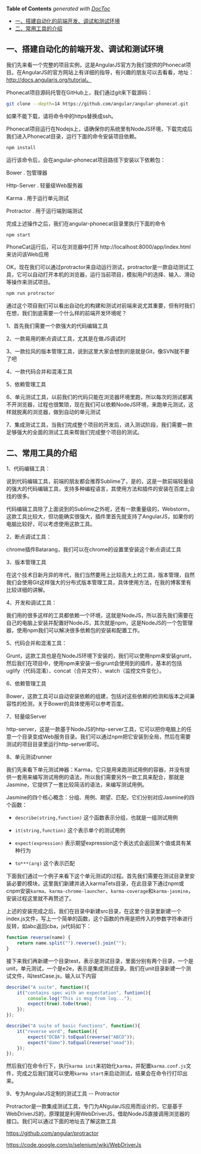 <!-- START doctoc generated TOC please keep comment here to allow auto update -->
<!-- DON'T EDIT THIS SECTION, INSTEAD RE-RUN doctoc TO UPDATE -->
**Table of Contents**  *generated with [DocToc](https://github.com/thlorenz/doctoc)*

- [一、搭建自动化的前端开发、调试和测试环境](#%E4%B8%80%E6%90%AD%E5%BB%BA%E8%87%AA%E5%8A%A8%E5%8C%96%E7%9A%84%E5%89%8D%E7%AB%AF%E5%BC%80%E5%8F%91%E8%B0%83%E8%AF%95%E5%92%8C%E6%B5%8B%E8%AF%95%E7%8E%AF%E5%A2%83)
- [二、常用工具的介绍](#%E4%BA%8C%E5%B8%B8%E7%94%A8%E5%B7%A5%E5%85%B7%E7%9A%84%E4%BB%8B%E7%BB%8D)

<!-- END doctoc generated TOC please keep comment here to allow auto update -->

## 一、搭建自动化的前端开发、调试和测试环境

我们先来看一个完整的项目实例，这是AngularJS官方为我们提供的Phonecat项目。在AngularJS的官方网站上有详细的指导，有兴趣的朋友可以去看看，地址：http://docs.angularjs.org/tutorial。

Phonecat项目源码托管在GitHub上，我们通过git来下载源码：

```bash
git clone --depth=14 https://github.com/angular/angular-phonecat.git
```

如果不能下载，请将命令中的https替换成ssh。

Phonecat项目运行在Nodejs上，请确保你的系统里有NodeJS环境，下载完成后我们进入Phonecat目录，运行下面的命令安装项目依赖。

```bash
npm install
```

运行该命令后，会在angular-phonecat项目路径下安装以下依赖包：

Bower . 包管理器

Http-Server . 轻量级Web服务器

Karma . 用于运行单元测试

Protractor . 用于运行端到端测试

完成上述操作之后，我们在angular-phonecat目录里执行下面的命令

```bash
npm start
```

PhoneCat运行后，可以在浏览器中打开 http://localhost:8000/app/index.html 来访问该Web应用

OK，现在我们可以通过protractor来自动运行测试，protractor是一款自动测试工具，它可以自动打开本机的浏览器，运行当前项目，模拟用户的选择、输入、滑动等操作来测试项目。

```bash
npm run protractor
```

通过这个项目我们可以看出自动化的构建和测试对前端来说尤其重要，但有时我们在想，我们到底需要一个什么样的前端开发环境呢？

1、首先我们需要一个款强大的代码编辑工具

2、一款易用的断点调试工具，尤其是在做JS调试时

3、一款拉风的版本管理工具，说到这里大家会想到的是就是Git，像SVN就不要了吧

4、一款代码合并和混淆工具

5、依赖管理工具

6、单元测试工具，以前我们的代码只能在浏览器环境里跑，所以每次的测试都离不开浏览器，过程也很繁琐，现在我们可以依赖NodeJS环境，来跑单元测试，这样就脱离的浏览器，做到自动的单元测试

7、集成测试工具，当我们完成整个项目的开发后，进入测试阶段，我们需要一款足够强大的全面的测试工具来帮我们完成整个项目的测试。

## 二、常用工具的介绍

1、代码编辑工具：

说到代码编辑工具，前端的朋友都会推荐Sublime了，是的，这是一款前端轻量级的强大的代码编辑工具，支持多种编程语言，其使用方法和插件的安装在百度上会找的很多。

代码编辑工具除了上面说到的Sublime之外呢，还有一款重量级的，Webstorm，这款工具比较大，但功能确实很强大，插件里首先就支持了AngularJS，如果你的电脑比较好，可以考虑使用这款工具。

2、断点调试工具：

chrome插件Batarang，我们可以在chrome的设置里安装这个断点调试工具

3、版本管理工具

在这个技术日新月异的年代，我们当然要用上比较高大上的工具，版本管理，自然我们会使用Git这样强大的分布式版本管理工具，具体使用方法，在我的博客里有比较详细的讲解。

4、开发和调试工具：

我们用的很多这样的工具都依赖一个环境，这就是NodeJS，所以首先我们需要在自己的电脑上安装并配置好NodeJS，其次就是npm，这是NodeJS的一个包管理器，使用npm我们可以解决很多依赖包的安装和配置工作。

5、代码合并和混淆工具：

Grunt，这款工具也是在NodeJS环境下安装的，我们可以使用npm来安装grunt，然后我们在项目中，使用npm来安装一些grunt会使用到的插件，基本的包括uglify（代码混淆）、concat（合并文件）、watch（监控文件变化）。

6、依赖管理工具

Bower，这款工具可以自动安装依赖的组建，包括对这些依赖的检测和版本之间兼容性的检测，关于Bower的具体使用可以参考百度。

7、轻量级Server

http-server，这是一款基于NodeJS的http-server工具，它可以把你电脑上的任意一个目录变成Web服务目录。我们可以通过npm把它安装到全局，然后在需要测试的项目目录里运行http-server即可。

8、单元测试runner

我们先来看下单元测试神器：Karma，它只是用来跑测试用例的容器，并没有提供一套用来编写测试用例的语法，所以我们需要另外一款工具来配合，那就是Jasmine，它提供了一套比较简洁的语法，来编写测试用例。

Jasmine的四个核心概念：分组、用例、期望、匹配，它们分别对应Jasmine的四个函数：

- `describe(string,function)` 这个函数表示分组，也就是一组测试用例

- `it(string,function)` 这个表示单个的测试用例

- `expect(expression)` 表示期望expression这个表达式会返回某个值或具有某种行为

- `to***(arg)` 这个表示匹配

下面我们通过一个例子来看下这个单元测试的过程。首先我们需要在测试目录里安装必要的模块，这里我们新建并进入karmaTets目录，在此目录下通过npm或cnpm安装`karma`、`karma-chrome-launcher`、`karma-coverage`和`karma-jasmine`，安装过程这里就不再赘述了。

上述的安装完成之后，我们在目录中新建src目录，在这里个目录里新建一个index.js文件，写上一个简单的函数，这个函数的作用是把传入的参数字符串进行反转，如abc返回cba，js代码如下：

```javascript
function reverse(name) {
    return name.split("").reverse().join("");
}
```

接下来我们再新建一个目录test，表示是测试目录，里面分别有两个目录，一个是unit，单元测试，一个是e2e，表示是集成测试目录。我们在unit目录新建一个测试文件，叫testCase.js，输入以下内容

```javascript
describe("A suite", function(){
	it("contains spec with an expectation", funtion(){
		console.log("This is msg from log...");
		expect(true).toBe(true);
	});
});

describe("A suite of basic functions", function(){
	it("reverse word", function(){
		expect("DCBA").toEqual(reverse("ABCD"));
		expect("damo").toEqual(reverse("omad"));
	});
});
```

然后我们在命令行下，执行`karma init`来初始化`karma`，并配置`karma.conf.js`文件，完成之后我们就可以使用`karma start`来启动测试，结果会在命令行打印出来。

9、专为AngularJS定制的测试工具 -- Protractor

Protractor是一款集成测试工具，专门为ANgularJS应用而设计的，它是基于WebDriverJS的，原理就是利用WebDriverJS，借助NodeJS直接调用浏览器的接口。我们可以通过下面的地址去了解这款工具

https://github.com/angular/protractor

https://code.google.com/p/selenium/wiki/WebDriverJs
